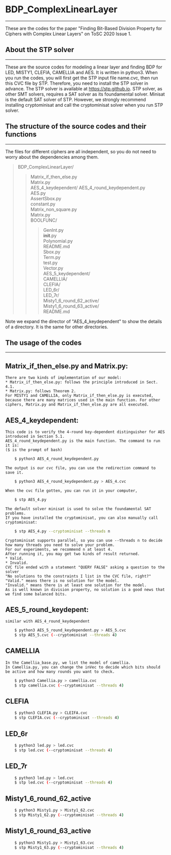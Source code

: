 # BDP_ComplexLinearLayer
--------------------------
These are the codes for the paper "Finding Bit-Based Division Property for Ciphers with Complex Linear Layers" on ToSC 2020 Issue 1. 

## About the STP solver
--------------------------
These are the source codes for modeling a linear layer and finding BDP for LED, MISTY1, CLEFIA, CAMELLIA and AES.
It is written in python3. 
When you run the codes, you will first get the STP input file name.cvc, then run this CVC file by STP.
Therefore, you need to install the STP solver in advance. 
The STP solver is available at https://stp.github.io. 
STP solver, as other SMT solvers, requires a SAT solver as its foundamental solver. 
Minisat is the default SAT solver of STP.
However, we strongly recommend installing cryptominisat and call the cryptominisat solver when you run STP solver.

## The structure of the source codes and their functions
-------------------------
The files for different ciphers are all independent, so you do not need to worry about the dependencies among them.
> BDP_ComplexLinearLayer/
>> Matrix_if_then_else.py<br>
>> Matrix.py<br>
> AES_4_keydependent/
>> AES_4_round_keydependent.py<br>
>> AES.py<br>
>> AssertSbox.py<br>
>> constant.py<br>
>> Matrix_non_square.py<br>
>> Matrix.py<br>
>> BOOLFUNC/<br>
>>> GenInt.py<br>
>>> __init__.py<br>
>>> Polynomial.py<br>
>>> README.md<br>
>>> Sbox.py<br>
>>> Term.py<br>
>>> test.py<br>
>>> Vector.py<br>
> AES_5_keydependent/ <br>
> CAMELLIA/ <br>
> CLEFIA/ <br>
> LED_6r/ <br>
> LED_7r/ <br>
> Misty1_6_round_62_active/ <br>
> Misty1_6_round_63_active/ <br>
> README.md <br>

Note we expand the director of "AES_4_keydependent" to show the details of a directory. It is the same for other directories.

## The usage of the codes
------------------------------

## Matrix_if_then_else.py and Matrix.py: <br>
    There are two kinds of implementation of our model: 
    * Matrix_if_then_else.py: follows the principle introduced in Sect. 4.1.
    * Matrix.py: follows Theorem 2.
    For MISTY1 and CAMELLIA, only Matrix_if_then_else.py is executed, because there are many matrices used in the main function. For other ciphers, Matrix.py and Matrix_if_then_else.py are all executed.

## AES_4_keydependent: <br> 
    This code is to verify the 4-round key-dependent distinguisher for AES introduced in Section 5.1.
    AES_4_round_keydependent.py is the main function. The command to run it is:
    ($ is the prompt of bash)
```Bash
    $ python3 AES_4_round_keydependent.py 
```
    The output is our cvc file, you can use the redirection command to save it.
```Bash
    $ python3 AES_4_round_keydependent.py > AES_4.cvc
```
    When the cvc file gotten, you can run it in your computer,
```Bash
    $ stp AES_4.py 
```
    The default solver minisat is used to solve the foundamental SAT problems.
    If you have installed the cryptominisat, you can also manually call cryptominisat:
```Bash
    $ stp AES_4.py --cryptominisat --threads n
```
    Cryptominisat supports parallel, so you can use --threads n to decide how many threads you need to solve your problem.
    For our experiments, we recommend n at least 4.
    After running it, you may get two kinds of result returned.
    * Valid. 
    * Invalid.
    CVC file ended with a statement "QUERY FALSE" asking a question to the solver 
    "No solutions to the constraints I list in the CVC file, right?" 
    "Valid." means there is no solution for the model.
    "Invalid." means there is at least one solution for the model.
    As is well known in division property, no solution is a good news that we find some balanced bits. 

## AES_5_round_keydepent: <br>
    similar with AES_4_round_keydependent
```Bash
    $ python3 AES_5_round_keydependent.py > AES_5.cvc  
    $ stp AES_5.cvc (--cryptominisat --threads 4)
```
## CAMELLIA
    In the Camellia_base.py, we list the model of camellia.
    In Camellia.py, you can change the inVec to decide which bits should be active and how many rounds you want to check.  
```Bash
    $ python3 Camellia.py > camellia.cvc
    $ stp camellia.cvc (--cryptominisat --threads 4)
```
## CLEFIA
```Bash
    $ python3 CLEFIA.py > CLEIFA.cvc
    $ stp CLEFIA.cvc (--cryptominisat --threads 4)
```
## LED_6r
```Bash
    $ python3 led.py > led.cvc
    $ stp led.cvc (--cryptominisat --threads 4)
```
## LED_7r
```Bash
    $ python3 led.py > led.cvc
    $ stp led.cvc (--cryptominisat --threads 4)
```
## Misty1_6_round_62_active
```Bash
    $ python3 Misty1.py > Misty1_62.cvc
    $ stp Misty1_62.py (--cryptominisat --threads 4)
```
## Misty1_6_round_63_active
```Bash
    $ python3 Misty1.py > Misty1_63.cvc
    $ stp Misty1_63.py (--cryptominisat --threads 4)
```




